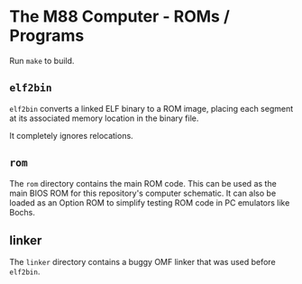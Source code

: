 # The M88 Computer - ROMs / Programs

Run `make` to build.

## `elf2bin`

`elf2bin` converts a linked ELF binary to a ROM image, placing each segment
at its associated memory location in the binary file.

It completely ignores relocations.

## `rom`

The `rom` directory contains the main ROM code. This can be used as the main
BIOS ROM for this repository's computer schematic. It can also be loaded as
an Option ROM to simplify testing ROM code in PC emulators like Bochs.

## linker

The `linker` directory contains a buggy OMF linker that was used before
`elf2bin`.
